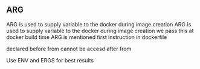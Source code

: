 ## ARG ##
ARG is used to supply variable to the docker during image creation
ARG is used to supply variable to the docker during image creation
we pass this at docker build time
ARG is mentioned first instruction in dockerfile

declared before from cannot be accesd after from

Use ENV and ERGS for best results